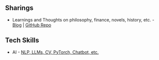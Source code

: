 ## Sharings

* Learnings and Thoughts on philosophy, finance, novels, history, etc. - [Blog](https://hailiang-wang.github.io/) | [GitHub Repo](https://github.com/hailiang-wang/hailiang-wang.github.io)

## Tech Skills

* AI - [NLP, LLMs, CV, PyTorch, Chatbot, etc.](https://github.com/hailiang-wang?tab=repositories&q=%23ai&type=&language=&sort=)
